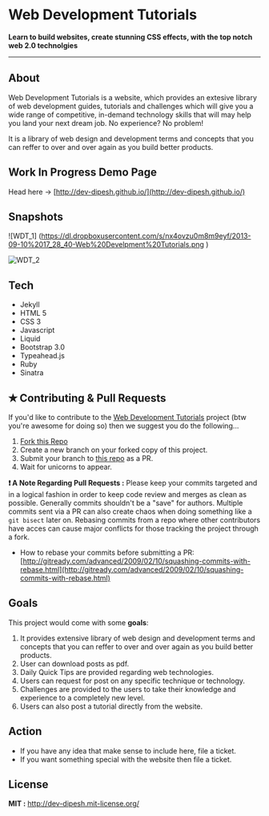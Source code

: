 Web Development Tutorials
======================

**Learn to build websites, create stunning CSS effects,
with the top notch web 2.0 technolgies**

----------

## About
Web Development Tutorials is a website, which provides an extesive library of web development guides, tutorials and challenges which will give you a wide range of competitive, in-demand technology skills that will may help you land your next dream job. No experience? No problem! 

It is a library of web design and development terms and concepts that you can reffer to over and over again as you build better products.

## Work In Progress Demo Page
Head here → [http://dev-dipesh.github.io/](http://dev-dipesh.github.io/)

## Snapshots
![WDT_1]
(https://dl.dropboxusercontent.com/s/nx4ovzu0m8m9eyf/2013-09-10%2017_28_40-Web%20Develpment%20Tutorials.png )

![WDT_2](https://dl.dropboxusercontent.com/s/pzelazquyw7j0ga/2013-09-10%2017_30_57-Web%20Develpment%20Tutorials.png)

## Tech

 - Jekyll
 - HTML 5
 - CSS 3
 - Javascript
 - Liquid
 - Bootstrap 3.0
 - Typeahead.js
 - Ruby
 - Sinatra

## ✭ Contributing & Pull Requests
If you'd like to contribute to the [Web Development Tutorials](https://github.com/Dev-Dipesh/dev-dipesh.github.io) project (btw you're awesome for doing so) then we suggest you do the following…

1. [Fork this Repo](https://github.com/Dev-Dipesh/dev-dipesh.github.io)
2. Create a new branch on your forked copy of this project.
3. Submit your branch to [this repo](https://github.com/Dev-Dipesh/dev-dipesh.github.io) as a PR.
4. Wait for unicorns to appear.

**:heavy_exclamation_mark: A Note Regarding Pull Requests :**
Please keep your commits targeted and in a logical fashion in order to keep code review and merges as clean as possible. Generally commits shouldn't be a "save" for authors. Multiple commits sent via a PR can also create chaos when doing something like a ``git bisect`` later on. Rebasing commits from a repo where other contributors have acces can cause major conflicts for those tracking the project through a fork.

- How to rebase your commits before submitting a PR: [http://gitready.com/advanced/2009/02/10/squashing-commits-with-rebase.html](http://gitready.com/advanced/2009/02/10/squashing-commits-with-rebase.html)

## Goals

This project would come with some **goals**:

1. It provides extensive library of web design and development terms and concepts that you can reffer to over and over again as you build better products.
1. User can download posts as pdf.
1. Daily Quick Tips are provided regarding web technologies.
1. Users can request for post on any specific technique or technology.
1. Challenges are provided to the users to take their knowledge and experience to a completely new level.
1. Users can also post a tutorial directly from the website.

## Action

* If you have any idea that make sense to include here, file a ticket.
* If you want something special with the website then file a ticket.

## License

**MIT :** http://dev-dipesh.mit-license.org/